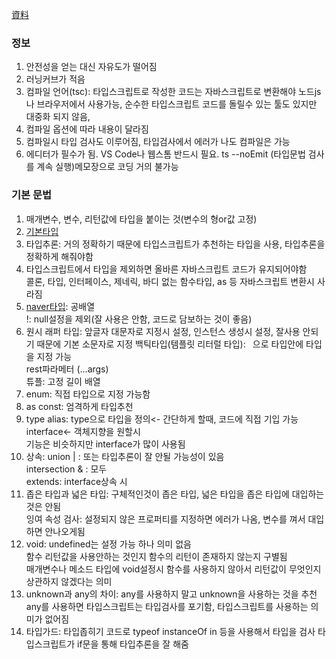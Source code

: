 [資料](https://github.com/zerocho/ts-all-in-one)

### 정보
1. 안전성을 얻는 대신 자유도가 떨어짐
1. 러닝커브가 적음
1. 컴파일 언어(tsc): 타입스크립트로 작성한 코드는 자바스크립트로 변환해야 노드js나 브라우저에서 사용가능, 순수한 타입스크립트 코드를 돌릴수 있는 툴도 있지만 대중화 되지 않음, 
1. 컴파일 옵션에 따라 내용이 달라짐
1. 컴파일시 타입 검사도 이루어짐, 타입검사에서 에러가 나도 컴파일은 가능
1. 에디터가 필수가 됨. VS Code나 웹스톰 반드시 필요. ts --noEmit (타입문법 검사를 계속 실행)메모장으로 코딩 거의 불가능

### 기본 문법
1. 매개변수, 변수, 리턴값에 타입을 붙이는 것(변수의 형or값 고정)   
1. [기본타입](https://joshua1988.github.io/ts/guide/basic-types.html#%ED%83%80%EC%9E%85%EC%8A%A4%ED%81%AC%EB%A6%BD%ED%8A%B8-%EA%B8%B0%EB%B3%B8-%ED%83%80%EC%9E%85)   
1. 타입추론: 거의 정확하기 때문에 타입스크립트가 추천하는 타입을 사용, 타입추론을 정확하게 해줘야함
1. 타입스크립트에서 타입을 제외하면 올바른 자바스크립트 코드가 유지되어야함   
콜론, 타입, 인터페이스, 제네릭, 바디 없는 함수타입, as 등 자바스크립트 변환시 사라짐
1. [naver타입](https://ui.toast.com/weekly-pick/ko_20220323): 공배열   
   !: null설정을 제외(잘 사용은 안함, 코드로 담보하는 것이 좋음)
1. 원시 래퍼 타입: 앞글자 대문자로 지정시 설정, 인스턴스 생성시 설정, 잘사용 안되기 때문에 기본 소문자로 지정 
백틱타입(템플릿 리터럴 타입): ` `으로 타입안에 타입을 지정 가능   
rest파라메터 (...args)   
튜플: 고정 길이 배열 
1. enum: 직접 타입으로 지정 가능함   
1. as const: 엄격하게 타입추천
1. type alias: type으로 타입을 정의<- 간단하게 할때, 코드에 직접 기입 가능
interface<- 객체지향을 원할시   
기능은 비슷하지만 interface가 많이 사용됨
1. 상속: union | : 또는 타입추론이 잘 안될 가능성이 있음   
intersection & : 모두   
extends: interface상속 시    
1. 좁은 타입과 넓은 타입: 구체적인것이 좁은 타입, 넓은 타입을 좁은 타입에 대입하는 것은 안됨   
잉여 속성 검사: 설정되지 않은 프로퍼티를 지정하면 에러가 나옴, 변수를 껴서 대입하면 안나오게됨   
1. void: undefined는 설정 가능 하나 의미 없음   
함수 리턴값을 사용안하는 것인지 함수의 리턴이 존재하지 않는지 구별됨   
매개변수나 메소드 타입에 void설정시 함수를 사용하지 않아서 리턴값이 무엇인지 상관하지 않겠다는 의미 
1. unknown과 any의 차이: any를 사용하지 말고 unknown을 사용하는 것을 추천
any를 사용하면 타입스크립트는 타입검사를 포기함, 타입스크립트를 사용하는 의미가 없어짐
1. 타입가드: 타입좁히기 코드로 typeof instanceOf in 등을  사용해서 타입을 검사
타입스크립트가 if문을 통해 타입추론을 잘 해줌


